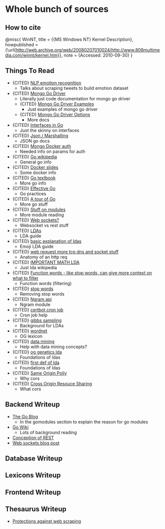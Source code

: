# Whole bunch of sources

## How to cite

@misc{
  WinNT,
  title = {{MS Windows NT} Kernel Description},
  howpublished = {\url{http://web.archive.org/web/20080207010024/http://www.808multimedia.com/winnt/kernel.htm}},
  note = {Accessed: 2010-09-30}
}

## Things To Read

- {CITED} [NLP emotion recognition](https://medium.com/neuronio/from-sentiment-analysis-to-emotion-recognition-a-nlp-story-bcc9d6ff61ae)
  - Talks about scraping tweets to build emotion dataset
- {CITED} [Mongo Go Driver](https://godoc.org/go.mongodb.org/mongo-driver/mongo)
  - Literally just code documentation for mongo go driver
  - {CITED} [Mongo Go Driver Examples](https://github.com/mongodb/mongo-go-driver/blob/master/examples/documentation_examples/examples.go)
    - Just examples of mongo go driver
  - {CITED} [Mongo Go Driver Options](https://godoc.org/go.mongodb.org/mongo-driver/mongo/options)
    - More docs
- {CITED} [Interfaces in Go](https://medium.com/golangspec/interfaces-in-go-part-i-4ae53a97479c)
  - Just the skinny on interfaces
- {CITED} [Json / Marshalling](https://golang.org/pkg/encoding/json/#Marshal)
  - JSON go docs
- {CITED} [Mongo Docker auth](https://github.com/docker-library/mongo/tree/master/4.2)
  - Needed info on params for auth
- {CITED} [Go wikipedia](https://en.wikipedia.org/wiki/Go_(programming_language))
  - General go info
- {CITED} [Docker slides](https://www.slideshare.net/jpetazzo/docker-and-go-why-did-we-decide-to-write-docker-in-go)
  - Some docker info
- {CITED} [Go textbook](http://www.golang-book.com/books/intro)
  - More go info
- {CITED} [Effective Go](https://golang.org/doc/effective_go.html)
  - Go practices
- {CITED} [A tour of Go](https://tour.golang.org/list)
  - More go stuff
- {CITED} [Stuff on modules](https://ukiahsmith.com/blog/a-gentle-introduction-to-golang-modules/)
  - More module reading
- {CITED} [Web sockets?](https://www.educba.com/websocket-vs-rest/)
  - Websocket vs rest stuff
- {CITED} [LDAs](https://towardsdatascience.com/light-on-math-machine-learning-intuitive-guide-to-latent-dirichlet-allocation-437c81220158)
  - LDA guide
- {CITED} [basic explanation of ldas](https://medium.com/@lettier/how-does-lda-work-ill-explain-using-emoji-108abf40fa7d)
  - Emoji LDA guide
- {CITED} [web request more tcp dns and socket stuff](https://robrich.org/slides/anatomy_of_a_web_request)
  - Anatomy of an http req
- {CITED} [IMPORTANT MATH LDA](https://en.wikipedia.org/wiki/Dirichlet_distribution)
  - Just lda wikipedia
- {CITED} [Function words - like stop words, can give more context on what to filter](https://en.wikipedia.org/wiki/Function_word)
  - Function words (filtering)
- {CITED} [stop words](https://pythonspot.com/nltk-stop-words/)
  - Removing stop words
- {CITED} [Ngram api](https://jameshfisher.com/2018/11/25/google-ngram-api/)
  - Ngram module
- {CITED} [certbot cron job](https://serverfault.com/questions/790772/cron-job-for-lets-encrypt-renewal)
  - Cron job help
- {CITED} [gibbs sampling](https://www.ncbi.nlm.nih.gov/pmc/articles/PMC387300/)
  - Background for LDAs
- {CITED} [wordnet](https://wordnet.princeton.edu/)
  - OG lexicon
- {CITED} [data mining](http://i.stanford.edu/~ullman/mmds/ch1.pdf)
  - Help with data mining concepts?
- {CITED} [og genetics lda](https://www.genetics.org/content/155/2/945)
  - Foundations of ldas
- {CITED} [first def of lda](http://jmlr.csail.mit.edu/papers/v3/blei03a.html)
  - Foundations of ldas
- {CITED} [Same Origin Poliy](https://developer.mozilla.org/en-US/docs/Web/Security/Same-origin_policy)
  - Why cors
- {CITED} [Cross Origin Resouce Sharing](https://developer.mozilla.org/en-US/docs/Web/HTTP/CORS)
  - What cors

## Backend Writeup

- [The Go Blog](https://blog.golang.org/using-go-modules)
  - In the gomodules section to explain the reason for go modules
- [Go Wiki](https://github.com/golang/go/wiki/Modules)
  - Lots of background reading
- [Conception of REST](https://www.ics.uci.edu/~fielding/pubs/dissertation/rest_arch_style.htm)
- [Web sockets blog post](https://medium.com/platform-engineer/web-api-design-35df8167460)

## Database Writeup


## Lexicons Writeup

## Frontend Writeup

## Thesaurus Writeup

- [Protections against web scraping](https://github.com/JonasCz/How-To-Prevent-Scraping/blob/master/README.md)